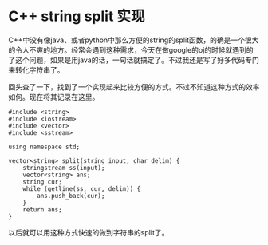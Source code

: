 # C++ string split 实现
C++中没有像java、或者python中那么方便的string的split函数，的确是一个很大的令人不爽的地方。经常会遇到这种需求，今天在做google的oj的时候就遇到的了这个问题，如果是用java的话，一句话就搞定了。不过我还是写了好多代码专门来转化字符串了。

回头查了一下，找到了一个实现起来比较方便的方式。不过不知道这种方式的效率如何。现在将其记录在这里。

    #include <string>
    #include <iostream>
    #include <vector>
    #include <sstream>
    
    using namespace std;
    
    vector<string> split(string input, char delim) {
        stringstream ss(input);
        vector<string> ans;
        string cur;
        while (getline(ss, cur, delim)) {
            ans.push_back(cur);
        }
        return ans;
    }
以后就可以用这种方式快速的做到字符串的split了。